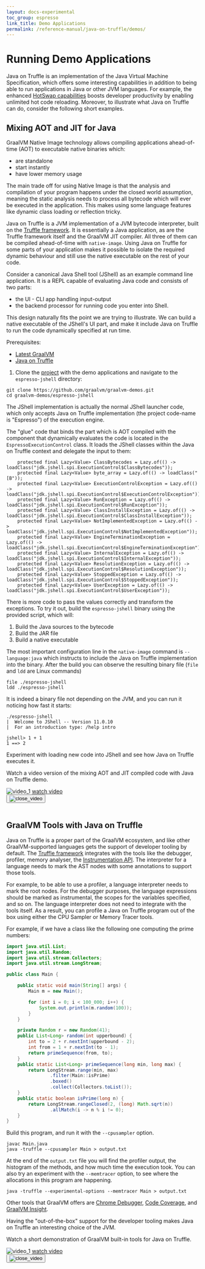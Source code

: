 ```yaml
---
layout: docs-experimental
toc_group: espresso
link_title: Demo Applications
permalink: /reference-manual/java-on-truffle/demos/
---
```


# Running Demo Applications

Java on Truffle is an implementation of the Java Virtual Machine Specification, which offers some interesting capabilities in addition to being able to run applications in Java or other JVM languages.
For example, the enhanced [HotSwap capabilities](HotSwap.md) boosts developer productivity by enabling unlimited hot code reloading.
Moreover, to illustrate what Java on Truffle can do, consider the following short examples.

## Mixing AOT and JIT for Java

GraalVM Native Image technology allows compiling applications ahead-of-time (AOT) to executable native binaries which:
* are standalone
* start instantly
* have lower memory usage

The main trade off for using Native Image is that the analysis and compilation of your program happens under the closed world assumption, meaning the static analysis needs to process all bytecode which will ever be executed in the application.
This makes using some language features like dynamic class loading or reflection tricky.

Java on Truffle is a JVM implementation of a JVM bytecode interpreter, built on the [Truffle framework](../../../truffle/docs/README.md).
It is essentially a Java application, as are the Truffle framework itself and the GraalVM JIT compiler.
All three of them can be compiled ahead-of-time with `native-image`.
Using Java on Truffle for some parts of your application makes it possible to isolate the required dynamic behaviour and still use the native executable on the rest of your code.

Consider a canonical Java Shell tool (JShell) as an example command line application.
It is a REPL capable of evaluating Java code and consists of two parts:
* the UI - CLI app handling input-output
* the backend processor for running code you enter into Shell.

This design naturally fits the point we are trying to illustrate. We can build a native executable of the JShell's UI part, and make it include Java on Truffle to run the code dynamically specified at run time.

Prerequisites:
* [Latest GraalVM](https://www.graalvm.org/downloads/)
* [Java on Truffle](README.md#install-java-on-truffle)

1. Clone the [project](https://github.com/graalvm/graalvm-demos) with the demo applications and navigate to the `espresso-jshell` directory:

```
git clone https://github.com/graalvm/graalvm-demos.git
cd graalvm-demos/espresso-jshell
```

The JShell implementation is actually the normal JShell launcher code, which only accepts Java on Truffle implementation (the project code-name is "Espresso") of the execution engine.

The "glue" code that binds the part which is AOT compiled with the component that dynamically evaluates the code is located in the `EspressoExecutionControl` class.
It loads the JShell classes within the Java on Truffle context and delegate the input to them:

```shell
    protected final Lazy<Value> ClassBytecodes = Lazy.of(() -> loadClass("jdk.jshell.spi.ExecutionControl$ClassBytecodes"));
    protected final Lazy<Value> byte_array = Lazy.of(() -> loadClass("[B"));
    protected final Lazy<Value> ExecutionControlException = Lazy.of(() -> loadClass("jdk.jshell.spi.ExecutionControl$ExecutionControlException"));
    protected final Lazy<Value> RunException = Lazy.of(() -> loadClass("jdk.jshell.spi.ExecutionControl$RunException"));
    protected final Lazy<Value> ClassInstallException = Lazy.of(() -> loadClass("jdk.jshell.spi.ExecutionControl$ClassInstallException"));
    protected final Lazy<Value> NotImplementedException = Lazy.of(() -> loadClass("jdk.jshell.spi.ExecutionControl$NotImplementedException"));
    protected final Lazy<Value> EngineTerminationException = Lazy.of(() -> loadClass("jdk.jshell.spi.ExecutionControl$EngineTerminationException"));
    protected final Lazy<Value> InternalException = Lazy.of(() -> loadClass("jdk.jshell.spi.ExecutionControl$InternalException"));
    protected final Lazy<Value> ResolutionException = Lazy.of(() -> loadClass("jdk.jshell.spi.ExecutionControl$ResolutionException"));
    protected final Lazy<Value> StoppedException = Lazy.of(() -> loadClass("jdk.jshell.spi.ExecutionControl$StoppedException"));
    protected final Lazy<Value> UserException = Lazy.of(() -> loadClass("jdk.jshell.spi.ExecutionControl$UserException"));
```

There is more code to pass the values correctly and transform the exceptions.
To try it out, build the `espresso-jshell` binary using the provided script, which will:
1. Build the Java sources to the bytecode
2. Build the JAR file
3. Build a native executable

The most important configuration line in the `native-image` command is `--language:java` which instructs to include the Java on Truffle implementation into the binary.
After the build you can observe the resulting binary file (`file` and `ldd` are Linux commands)
```shell
file ./espresso-jshell
ldd ./espresso-jshell
```

It is indeed a binary file not depending on the JVM, and you can run it noticing how fast it starts:
```shell
./espresso-jshell
|  Welcome to JShell -- Version 11.0.10
|  For an introduction type: /help intro

jshell> 1 + 1
1 ==> 2
```

Experiment with loading new code into JShell and see how Java on Truffle executes it.

Watch a video version of the mixing AOT and JIT compiled code with Java on Truffle demo.

<div class="row">
  <div class="col-sm-12">
    <div class="vlog__video">
      <img src="/resources/img/java-on-truffle/mixing-AOT-and-JIT-demo.png" alt="video_1">
          <a href="#" data-video="Z0Rb6QRyQVw" class="btn btn-primary btn-primary--filled js-popup">watch video</a>
    </div>
  </div>
</div>

<div id="video-view" class="modal-window">
  <div class="modal-window__content">
    <button type="button" title="Close" id="js-close" class="modal-window__close"><img src="/resources/img/btn-close.svg" alt="close_video"></button>
    <div class="modal-window__video">
      <div id="player"></div>
    </div>
  </div>
</div>
<br>


## GraalVM Tools with Java on Truffle

Java on Truffle is a proper part of the GraalVM ecosystem, and like other GraalVM-supported languages gets the support of developer tooling by default. The [Truffle framework](/graalvm-as-a-platform/language-implementation-framework/) integrates with the tools like the debugger, profiler, memory analyser, the [Instrumentation API](https://www.graalvm.org/truffle/javadoc/com/oracle/truffle/api/instrumentation/TruffleInstrument.html).
The interpreter for a language needs to mark the AST nodes with some annotations to support those tools.

For example, to be able to use a profiler, a language interpreter needs to mark the root nodes.
For the debugger purposes, the language expressions should be marked as instrumental, the scopes for the variables specified, and so on. The language interpreter does not need to integrate with the tools itself.
As a result, you can profile a Java on Truffle program out of the box using either the CPU Sampler or Memory Tracer tools.

For example, if we have a class like the following one computing the prime numbers:
```java
import java.util.List;
import java.util.Random;
import java.util.stream.Collectors;
import java.util.stream.LongStream;

public class Main {

    public static void main(String[] args) {
        Main m = new Main();

        for (int i = 0; i < 100_000; i++) {
            System.out.println(m.random(100));
        }
    }

    private Random r = new Random(41);
    public List<Long> random(int upperbound) {
        int to = 2 + r.nextInt(upperbound - 2);
        int from = 1 + r.nextInt(to - 1);
        return primeSequence(from, to);
    }
    public static List<Long> primeSequence(long min, long max) {
        return LongStream.range(min, max)
                .filter(Main::isPrime)
                .boxed()
                .collect(Collectors.toList());
    }
    public static boolean isPrime(long n) {
        return LongStream.rangeClosed(2, (long) Math.sqrt(n))
                .allMatch(i -> n % i != 0);
    }
}
```

Build this program, and run it with the `--cpusampler` option.
```shell
javac Main.java
java -truffle --cpusampler Main > output.txt
```

At the end of the `output.txt` file you will find the profiler output, the histogram of the methods, and how much time the execution took.
You can also try an experiment with the `--memtracer` option, to see where the allocations in this program are happening.
```shell
java -truffle --experimental-options --memtracer Main > output.txt
```

Other tools that GraalVM offers are [Chrome Debugger](/tools/chrome-debugger/), [Code Coverage](/tools/code-coverage/), and [GraalVM Insight](/tools/graalvm-insight/).

Having the "out-of-the-box" support for the developer tooling makes Java on Truffle an interesting choice of the JVM.

Watch a short demonstration of GraalVM built-in tools for Java on Truffle.

<div class="row">
  <div class="col-sm-12">
    <div class="vlog__video">
      <img src="/resources/img/java-on-truffle/tools-for-Java-on-Truffle.png" alt="video_1">
          <a href="#" data-video="QHajwx7BPyo" class="btn btn-primary btn-primary--filled js-popup">watch video</a>
    </div>
  </div>
</div>

<div id="video-view" class="modal-window">
  <div class="modal-window__content">
    <button type="button" title="Close" id="js-close" class="modal-window__close"><img src="/resources/img/btn-close.svg" alt="close_video"></button>
    <div class="modal-window__video">
      <div id="player"></div>
    </div>
  </div>
</div>
<br>
